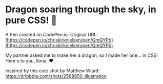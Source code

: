 # Dragon soaring through the sky, in pure CSS! 🐲

A Pen created on CodePen.io. Original URL: [https://codepen.io/chriskirknielsen/pen/QmQYPb](https://codepen.io/chriskirknielsen/pen/QmQYPb).

My partner asked me to make her a dragon, so I made her one… in CSS! Here's to you, Ilona. ❤️

Inspired by this cute shot by Matthew Wiard: https://dribbble.com/shots/2568650-Illustration